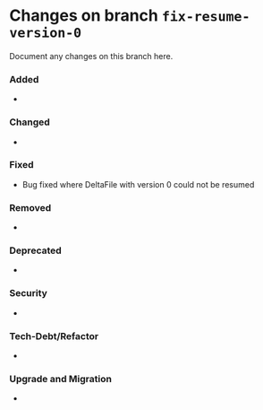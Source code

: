 # Changes on branch `fix-resume-version-0`
Document any changes on this branch here.
### Added
- 

### Changed
- 

### Fixed
- Bug fixed where DeltaFile with version 0 could not be resumed 

### Removed
- 

### Deprecated
- 

### Security
- 

### Tech-Debt/Refactor
- 

### Upgrade and Migration
- 
